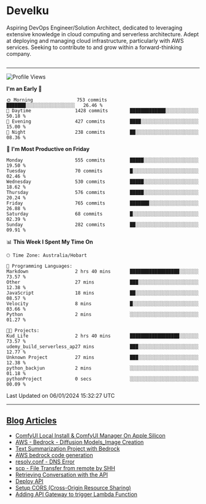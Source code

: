 <h1> Develku </h1>

Aspiring DevOps Engineer/Solution Architect, dedicated to leveraging extensive knowledge in cloud computing and serverless architecture. Adept at deploying and managing cloud infrastructure, particularly with AWS services. Seeking to contribute to and grow within a forward-thinking company.

```python 
```
---

<!--START_SECTION:waka-->
![Profile Views](http://img.shields.io/badge/Profile%20Views-8-blue)

**I'm an Early 🐤** 

```text
🌞 Morning                753 commits         ███████░░░░░░░░░░░░░░░░░░   26.46 % 
🌆 Daytime                1428 commits        █████████████░░░░░░░░░░░░   50.18 % 
🌃 Evening                427 commits         ████░░░░░░░░░░░░░░░░░░░░░   15.00 % 
🌙 Night                  238 commits         ██░░░░░░░░░░░░░░░░░░░░░░░   08.36 % 
```
📅 **I'm Most Productive on Friday** 

```text
Monday                   555 commits         █████░░░░░░░░░░░░░░░░░░░░   19.50 % 
Tuesday                  70 commits          █░░░░░░░░░░░░░░░░░░░░░░░░   02.46 % 
Wednesday                530 commits         █████░░░░░░░░░░░░░░░░░░░░   18.62 % 
Thursday                 576 commits         █████░░░░░░░░░░░░░░░░░░░░   20.24 % 
Friday                   765 commits         ███████░░░░░░░░░░░░░░░░░░   26.88 % 
Saturday                 68 commits          █░░░░░░░░░░░░░░░░░░░░░░░░   02.39 % 
Sunday                   282 commits         ██░░░░░░░░░░░░░░░░░░░░░░░   09.91 % 
```


📊 **This Week I Spent My Time On** 

```text
🕑︎ Time Zone: Australia/Hobart

💬 Programming Languages: 
Markdown                 2 hrs 40 mins       ██████████████████░░░░░░░   73.57 % 
Other                    27 mins             ███░░░░░░░░░░░░░░░░░░░░░░   12.38 % 
JavaScript               18 mins             ██░░░░░░░░░░░░░░░░░░░░░░░   08.57 % 
Velocity                 8 mins              █░░░░░░░░░░░░░░░░░░░░░░░░   03.66 % 
Python                   2 mins              ░░░░░░░░░░░░░░░░░░░░░░░░░   01.27 % 

🐱‍💻 Projects: 
Kud_Life                 2 hrs 40 mins       ██████████████████░░░░░░░   73.57 % 
udemy_build_serverless_ap27 mins             ███░░░░░░░░░░░░░░░░░░░░░░   12.77 % 
Unknown Project          27 mins             ███░░░░░░░░░░░░░░░░░░░░░░   12.38 % 
python_backjun           2 mins              ░░░░░░░░░░░░░░░░░░░░░░░░░   01.18 % 
pythonProject            0 secs              ░░░░░░░░░░░░░░░░░░░░░░░░░   00.09 % 
```


 Last Updated on 06/01/2024 15:32:27 UTC
<!--END_SECTION:waka-->

---

## [Blog Articles](https://my-digital-garden-green-seven.vercel.app/)

<!--START_SECTION:blog-->
- [ComfyUI Local Install & ComfyUI Manager On Apple Silicon](https://my-digital-garden-green-seven.vercel.app/3-resource/stable-diffusion/comfy-ui-local-install-and-comfy-ui-manager-on-apple-silicon/)
- [AWS - Bedrock - Diffusion Models_Image Creation](https://my-digital-garden-green-seven.vercel.app/1-project/solution-architect/personal-projects/aws-bedrock/aws-bedrock-diffusion-models-image-creation/)
- [Text Summarization Project with Bedrock](https://my-digital-garden-green-seven.vercel.app/1-project/solution-architect/personal-projects/aws-bedrock/text-summarization-project-with-bedrock/)
- [AWS bedrock code generation](https://my-digital-garden-green-seven.vercel.app/1-project/solution-architect/personal-projects/aws-bedrock/aws-bedrock-code-generation/)
- [resolv.conf - DNS Error](https://my-digital-garden-green-seven.vercel.app/3-resource/ubuntu-linux/resolv-conf-dns-error/)
- [scp - File Transfer from remote by SHH](https://my-digital-garden-green-seven.vercel.app/3-resource/ubuntu-linux/scp-file-transfer-from-remote-by-shh/)
- [Retrieving Conversation with the API](https://my-digital-garden-green-seven.vercel.app/1-project/solution-architect/personal-projects/aws-projects/retrieving-conversation-with-the-api/)
- [Deploy API](https://my-digital-garden-green-seven.vercel.app/1-project/solution-architect/personal-projects/aws-projects/deploy-api/)
- [Setup CORS (Cross-Origin Resource Sharing)](https://my-digital-garden-green-seven.vercel.app/1-project/solution-architect/personal-projects/aws-projects/setup-cors-cross-origin-resource-sharing/)
- [Adding API Gateway to trigger Lambda Function](https://my-digital-garden-green-seven.vercel.app/1-project/solution-architect/personal-projects/aws-projects/adding-api-gateway-to-trigger-lambda-function/)
<!--END_SECTION:blog-->
